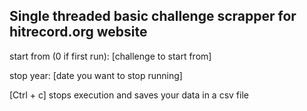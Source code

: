 ## Single threaded basic challenge scrapper for hitrecord.org website


start from (0 if first run): [challenge to start from]

stop year: [date you want to stop running]


[Ctrl + c] stops execution and saves your data in a csv file
